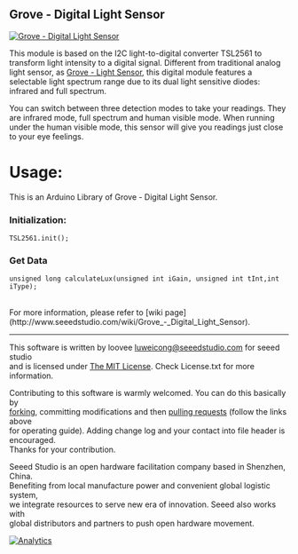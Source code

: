 Grove - Digital Light Sensor
---------------------------------------------------------
[![Grove - Digital Light Sensor](http://www.seeedstudio.com/depot/images/product/Digital%20Light%20Sensor.jpg)](http://www.seeedstudio.com/depot/grove-digital-light-sensor-p-1281.html?cPath=25_27)

This module is based on the I2C light-to-digital converter TSL2561 to transform light intensity to a digital signal. Different from traditional analog light sensor, as [Grove - Light Sensor](http://www.seeedstudio.com/depot/grove-light-sensorp-p-1253.html?cPath=144_148), this digital module features a selectable light spectrum range due to its dual light sensitive diodes: infrared and full spectrum. 
 
You can switch between three detection modes to take your readings. They are infrared mode, full spectrum and human visible mode. When running under the human visible mode, this sensor will give you readings just close to your eye feelings.


# Usage:

This is an Arduino Library of Grove - Digital Light Sensor.

### Initialization:

    TSL2561.init(); 

### Get Data

    unsigned long calculateLux(unsigned int iGain, unsigned int tInt,int iType);


<br>
For more information, please refer to [wiki page](http://www.seeedstudio.com/wiki/Grove_-_Digital_Light_Sensor).

    
----


This software is written by loovee [luweicong@seeedstudio.com](luweicong@seeedstudio.com "luweicong@seeedstudio.com") for seeed studio<br>
and is licensed under [The MIT License](http://opensource.org/licenses/mit-license.php). Check License.txt for more information.<br>

Contributing to this software is warmly welcomed. You can do this basically by<br>
[forking](https://help.github.com/articles/fork-a-repo), committing modifications and then [pulling requests](https://help.github.com/articles/using-pull-requests) (follow the links above<br>
for operating guide). Adding change log and your contact into file header is encouraged.<br>
Thanks for your contribution.

Seeed Studio is an open hardware facilitation company based in Shenzhen, China. <br>
Benefiting from local manufacture power and convenient global logistic system, <br>
we integrate resources to serve new era of innovation. Seeed also works with <br>
global distributors and partners to push open hardware movement.<br>




[![Analytics](https://ga-beacon.appspot.com/UA-46589105-3/Grove_Digital_Light_Sensor)](https://github.com/igrigorik/ga-beacon)


